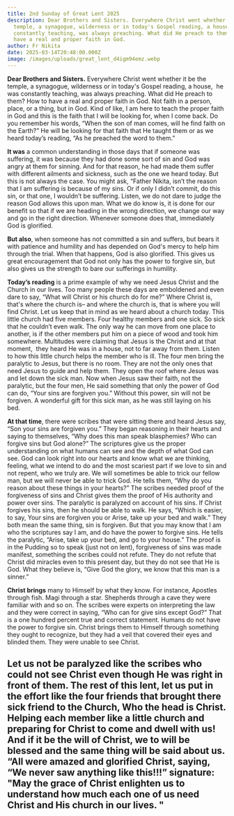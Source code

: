 ```yaml
---
title: 2nd Sunday of Great Lent 2025
description: Dear Brothers and Sisters. Everywhere Christ went whether it be the
  temple, a synagogue, wilderness or in today's Gospel reading, a house, he was
  constantly teaching, was always preaching. What did He preach to them? How to
  have a real and proper faith in God.
author: Fr Nikita
date: 2025-03-14T20:48:00.000Z
image: /images/uploads/great_lent_d4igm94emz.webp
---
```

  **Dear Brothers and Sisters.** Everywhere Christ went whether it be the
  temple, a synagogue, wilderness or in today's Gospel reading, a house,  he was
  constantly teaching, was always preaching. What did He preach to them? How to
  have a real and proper faith in God. Not faith in a person, place, or a thing,
  but in God. Kind of like, I am here to teach the proper faith in God and this
  is the faith that I will be looking for, when I come back. Do you remember his
  words, “When the son of man comes, will he find faith on the Earth?” He will
  be looking for that faith that He taught them or as we heard today’s reading,
  “As he preached the word to them.” 




  **It was** a common understanding in those days that if someone was suffering, it was because they had done some sort of sin and God was angry at them for sinning. And for that reason, he had made them suffer with different ailments and sickness, such as the one we heard today. But this is not always the case. You might ask, “Father Nikita, isn’t the reason that I am suffering is because of my sins. Or if only I didn’t commit, do this sin, or that one, I wouldn’t be suffering. Listen, we do not dare to judge the reason God allows this upon man. What we do know is, it is done for our benefit so that if we are heading in the wrong direction, we change our way and go in the right direction. Whenever someone does that, immediately God is glorified. 




  **But also**, when someone has not committed a sin and suffers, but bears it with patience and humility and has depended on God's mercy to help him through the trial. When that happens, God is also glorified. This gives us great encouragement that God not only has the power to forgive sin, but also gives us the strength to bare our sufferings in humility. 




  **Today’s reading** is a prime example of why we need Jesus Christ and the Church in our lives. Too many people these days are emboldened and even dare to say, “What will Christ or his church do for me?” Where Christ is, that's where the church is– and where the church is, that is where you will find Christ. Let us keep that in mind as we heard about a church today. This little church had five members. Four healthy members and one sick. So sick that he couldn’t even walk. The only way he can move from one place to another, is if the other members put him on a piece of wood and took him somewhere. Multitudes were claiming that Jesus is the Christ and at that moment,  they heard He was in a house, not to far away from them. Listen to how this little church helps the member who is ill. The four men bring the paralytic to Jesus, but there is no room. They are not the only ones that need Jesus to guide and help them. They open the roof where Jesus was and let down the sick man. Now when Jesus saw their faith, not the paralytic, but the four men, He said something that only the power of God can do, “Your sins are forgiven you.” Without this power, sin will not be forgiven. A wonderful gift for this sick man, as he was still laying on his bed. 




  **At that time**, there were scribes that were sitting there and heard Jesus say, “Son your sins are forgiven you.” They began reasoning in their hearts and saying to themselves, “Why does this man speak blasphemies? Who can forgive sins but God alone?” The scriptures give us the proper understanding on what humans can see and the depth of what God can see. God can look right into our hearts and know what we are thinking, feeling, what we intend to do and the most scariest part if we love to sin and not repent, who we truly are. We will sometimes be able to trick our fellow man, but we will never be able to trick God. He tells them, “Why do you reason about these things in your hearts?” The scribes needed proof of the forgiveness of sins and Christ gives them the proof of His authority and power over sins. The paralytic is paralyzed on account of his sins. If Christ forgives his sins, then he should be able to walk. He says, “Which is easier, to say, Your sins are forgiven you or Arise, take up your bed and walk.” They both mean the same thing, sin is forgiven. But that you may know that I am who the scriptures say I am, and do have the power to forgive sins. He tells the paralytic, “Arise, take up your bed, and go to your house.” The proof is in the Pudding so to speak (just not on lent), forgiveness of sins was made manifest, something the scribes could not refute. They do not refute that Christ did miracles even to this present day, but they do not see that He is God. What they believe is, “Give God the glory, we know that this man is a sinner.”




  **Christ brings** many to Himself by what they know. For instance, Apostles through fish. Magi through a star. Shepherds through a cave they were familiar with and so on. The scribes were experts on interpreting the law and they were correct in saying, “Who can for give sins except God?” That is a one hundred percent true and correct statement. Humans do not have the power to forgive sin. Christ brings them to Himself through something they ought to recognize, but they had a veil that covered their eyes and blinded them. They were unable to see Christ. 




  **Let us not** be paralyzed like the scribes who could not see Christ even though He was right in front of them. The rest of this lent, let us put in the effort like the four friends that brought there sick friend to the Church, Who the head is Christ. Helping each member like a little church and preparing for Christ to come and dwell with us! And if it be the will of Christ, we to will be blessed and the same thing will be said about us. “All were amazed and glorified Christ, saying, “We never saw anything like this!!!”
signature: "May the grace of Christ enlighten us to understand how much each one
  of us need Christ and His church in our lives. "
---
